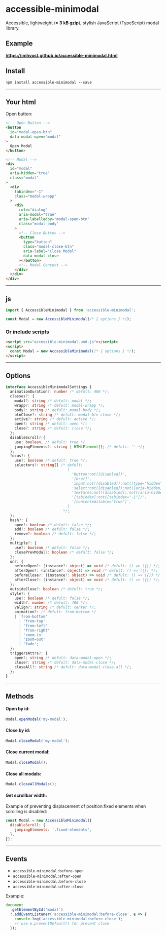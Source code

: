 # accessible-minimodal

Accessible, lightweight (**≈ 3 kB gzip**), stylish JavaScript (TypeScript) modal library.

## Example

**https://imhvost.github.io/accessible-minimodal.html**

## Install

```
npm install accessible-minimodal --save
```

---

## Your html

Open button:

```html
<!-- Open Button -->
<button
  id="modal-open-btn"
  data-modal-open="modal"
>
  Open Modal
</button>

<!-- Modal -->
<div
  id="modal"
  aria-hidden="true"
  class="modal"
>
  <div
    tabindex="-1"
    class="modal-wrapp"
  >
    <div
      role="dialog"
      aria-modal="true"
      aria-labelledby="modal-open-btn"
      class="modal-body"
    >
      <!-- Close Button -->
      <button
        type="button"
        class="modal-close-btn"
        aria-label="Close Modal"
        data-modal-close
      ></button>
      <!-- Modal Content -->
    </div>
  </div>
</div>
```

---

## js

```js
import { AccessibleMinimodal } from 'accessible-minimodal';

const Modal = new AccessibleMinimodal(/* { options } */);
```

### Or include scripts

```html
<script src="accessible-minimodal.umd.js"></script>
<script>
  const Modal = new AccessibleMinimodal(/* { options } */);
</script>
```

---

## Options

```typescript
interface AccessibleMinimodalSettings {
  animationDuration?: number /* defult: 400 */;
  classes?: {
    modal?: string /* defult: modal */;
    wrapp?: string /* defult: modal-wrapp */;
    body?: string /* defult: modal-body */;
    btnClose?: string /* defult: modal-btn-close */;
    active?: string /* defult: active */;
    open?: string /* defult: open */;
    close?: string /* defult: close */;
  };
  disableScroll?:{
    use: boolean, /* defult: true */
    jumpingElements?: string | HTMLElement[]; /* defult: '' */;
  };
  focus?: {
    use?: boolean /* defult: true */;
    selectors?: string[] /* defult:
                            [
                              'button:not([disabled])',
                              '[href]',
                              'input:not([disabled]):not([type="hidden"]):not([aria-hidden])',
                              'select:not([disabled]):not([aria-hidden])',
                              'textarea:not([disabled]):not([aria-hidden])',
                              '[tabindex]:not([tabindex="-1"])',
                              '[contenteditable="true"]',
                            ]
                          */;
  };
  hash?: {
    open?: boolean /* defult: false */;
    add?: boolean /* defult: false */;
    remove?: boolean /* defult: false */;
  };
  multiple?: {
    use?: boolean /* defult: false */;
    closePrevModal?: boolean /* defult: false */;
  };
  on?: {
    beforeOpen?: (instance?: object) => void /* defult: () => ({}) */;
    afterOpen?: (instance?: object) => void /* defult: () => ({}) */;
    beforeClose?: (instance?: object) => void /* defult: () => ({}) */;
    afterClose?: (instance?: object) => void /* defult: () => ({}) */;
  };
  outsideClose?: boolean /* defult: true */;
  style?: {
    use?: boolean /* defult: false */;
    width?: number /* defult: 400 */;
    valign?: string /* defult: center */;
    animation?: /* defult: from-bottom */
    | 'from-bottom'
      | 'from-top'
      | 'from-left'
      | 'from-right'
      | 'zoom-in'
      | 'zoom-out'
      | 'fade';
  };
  triggersAttrs?: {
    open?: string /* defult: data-modal-open */;
    close?: string /* defult: data-modal-close */;
    closeAll?: string /* defult: data-modal-close-all */;
  };
}
```

---

## Methods

#### Open by id:

```js
Modal.openModal('my-modal');
```

#### Close by id:

```js
Modal.closeModal('my-modal');
```

#### Close current modal:

```js
Modal.closeModal();
```

#### Close all modals:

```js
Modal.closeAllModals();
```

#### Get scrollbar width:

Example of preventing displacement of position:fixed elements when scrolling is disabled:

```js
const Modal = new AccessibleMinimodal({
  disableScroll: {
    jumpingElements: '.fixed-elements',
  },
});
```

---

## Events

- `accessible-minimodal:before-open`
- `accessible-minimodal:after-open`
- `accessible-minimodal:before-close`
- `accessible-minimodal:after-close`

Example:

```javascript
document
  .getElementById('modal')
  ?.addEventListener('accessible-minimodal:before-close', e => {
    console.log('accessible-minimodal:before-close');
    // use e.preventDefault() for prevent close
  });
```
